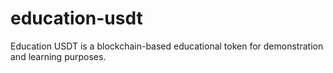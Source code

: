# education-usdt
Education USDT is a blockchain-based educational token for demonstration and learning purposes.
